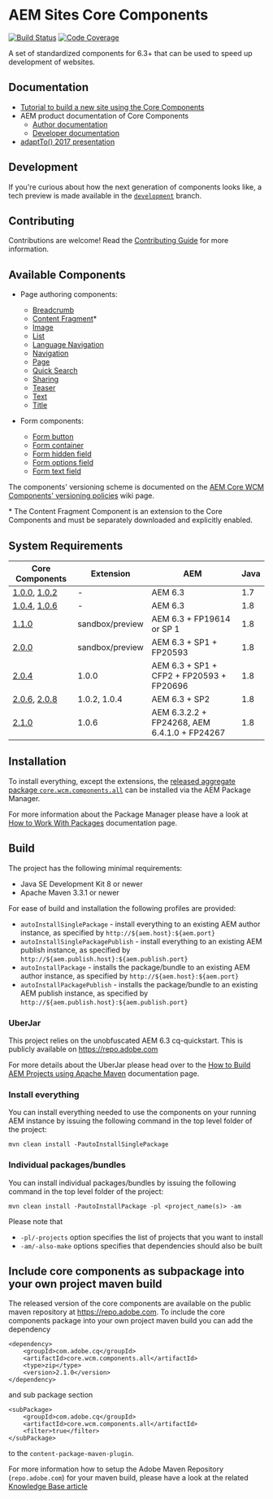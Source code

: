 # AEM Sites Core Components
[![Build Status](https://travis-ci.org/Adobe-Marketing-Cloud/aem-core-wcm-components.png?branch=master)](https://travis-ci.org/Adobe-Marketing-Cloud/aem-core-wcm-components)
[![Code Coverage](https://codecov.io/gh/Adobe-Marketing-Cloud/aem-core-wcm-components/branch/master/graph/badge.svg)](https://codecov.io/gh/Adobe-Marketing-Cloud/aem-core-wcm-components)

A set of standardized components for 6.3+ that can be used to speed up development of websites.

## Documentation

* [Tutorial to build a new site using the Core Components](https://helpx.adobe.com/experience-manager/kt/sites/using/getting-started-wknd-tutorial-develop.html)
* AEM product documentation of Core Components
  * [Author documentation](https://docs.adobe.com/docs/en/aem/6-3/author/page-authoring/default-components/core-components.html)
  * [Developer documentation](https://docs.adobe.com/docs/en/aem/6-3/develop/components/core-components.html)
* [adaptTo() 2017 presentation](https://adapt.to/2017/en/schedule/extensible-components-with-sling-models-and-htl.html)

## Development
If you're curious about how the next generation of components looks like, a tech preview is made available in the
[`development`](https://github.com/Adobe-Marketing-Cloud/aem-core-wcm-components/tree/development) branch.

## Contributing

Contributions are welcome! Read the [Contributing Guide](CONTRIBUTING.md) for more information.

## Available Components

* Page authoring components:
  * [Breadcrumb](content/src/content/jcr_root/apps/core/wcm/components/breadcrumb/v2/breadcrumb)
  * [Content Fragment](extension/contentfragment/content/src/content/jcr_root/apps/core/wcm/extension/components/contentfragment/v1/contentfragment)\*
  * [Image](content/src/content/jcr_root/apps/core/wcm/components/image/v2/image)
  * [List](content/src/content/jcr_root/apps/core/wcm/components/list/v2/list)
  * [Language Navigation](content/src/content/jcr_root/apps/core/wcm/components/languagenavigation/v1/languagenavigation)
  * [Navigation](content/src/content/jcr_root/apps/core/wcm/components/navigation/v1/navigation)
  * [Page](content/src/content/jcr_root/apps/core/wcm/components/page/v2/page)
  * [Quick Search](content/src/content/jcr_root/apps/core/wcm/components/search/v1/search)
  * [Sharing](content/src/content/jcr_root/apps/core/wcm/components/sharing/v1/sharing)
  * [Teaser](content/src/content/jcr_root/apps/core/wcm/components/teaser/v1/teaser)
  * [Text](content/src/content/jcr_root/apps/core/wcm/components/text/v2/text)
  * [Title](content/src/content/jcr_root/apps/core/wcm/components/title/v2/title)

* Form components:
  * [Form button](content/src/content/jcr_root/apps/core/wcm/components/form/button/v2/button)
  * [Form container](content/src/content/jcr_root/apps/core/wcm/components/form/container/v2/container)
  * [Form hidden field](content/src/content/jcr_root/apps/core/wcm/components/form/hidden/v2/hidden)
  * [Form options field](content/src/content/jcr_root/apps/core/wcm/components/form/options/v2/options)
  * [Form text field](content/src/content/jcr_root/apps/core/wcm/components/form/text/v2/text)

The components' versioning scheme is documented on the [AEM Core WCM Components' versioning policies](https://github.com/Adobe-Marketing-Cloud/aem-core-wcm-components/wiki/Versioning-policies) wiki page.

\* The Content Fragment Component is an extension to the Core Components and must be separately downloaded and explicitly enabled.

## System Requirements

Core Components | Extension | AEM                      | Java
----------------|-----------|--------------------------|-----
[1.0.0](https://github.com/Adobe-Marketing-Cloud/aem-core-wcm-components/releases/tag/core.wcm.components.reactor-1.0.0), [1.0.2](https://github.com/Adobe-Marketing-Cloud/aem-core-wcm-components/releases/tag/core.wcm.components.all-1.0.2)    | - | AEM 6.3                   | 1.7
[1.0.4](https://github.com/Adobe-Marketing-Cloud/aem-core-wcm-components/releases/tag/core.wcm.components.reactor-1.0.4), [1.0.6](https://github.com/Adobe-Marketing-Cloud/aem-core-wcm-components/releases/tag/core.wcm.components.reactor-1.0.6)    | - | AEM 6.3                   | 1.8
[1.1.0](https://github.com/Adobe-Marketing-Cloud/aem-core-wcm-components/releases/tag/core.wcm.components.reactor-1.1.0)           | sandbox/preview | AEM 6.3 + FP19614 or SP 1 | 1.8
[2.0.0](https://github.com/Adobe-Marketing-Cloud/aem-core-wcm-components/releases/tag/core.wcm.components.reactor-2.0.0)           | sandbox/preview | AEM 6.3 + SP1 + FP20593   | 1.8
[2.0.4](https://github.com/Adobe-Marketing-Cloud/aem-core-wcm-components/releases/tag/core.wcm.components.reactor-2.0.4)           | 1.0.0 | AEM 6.3 + SP1 + CFP2 + FP20593 + FP20696 | 1.8
[2.0.6](https://github.com/Adobe-Marketing-Cloud/aem-core-wcm-components/releases/tag/core.wcm.components.reactor-2.0.6), [2.0.8](https://github.com/Adobe-Marketing-Cloud/aem-core-wcm-components/releases/tag/core.wcm.components.reactor-2.0.8)           | 1.0.2, 1.0.4 | AEM 6.3 + SP2 | 1.8
[2.1.0](https://github.com/Adobe-Marketing-Cloud/aem-core-wcm-components/releases/tag/core.wcm.components.reactor-2.1.0)           | 1.0.6 | AEM 6.3.2.2 + FP24268, AEM 6.4.1.0 + FP24267 | 1.8

## Installation

To install everything, except the extensions, the [released aggregate package `core.wcm.components.all`](https://github.com/Adobe-Marketing-Cloud/aem-core-wcm-components/releases) can be installed via the AEM Package Manager.

For more information about the Package Manager please have a look at [How to Work With Packages](https://docs.adobe.com/docs/en/aem/6-2/administer/content/package-manager.html) documentation page.

## Build

The project has the following minimal requirements:
* Java SE Development Kit 8 or newer
* Apache Maven 3.3.1 or newer

For ease of build and installation the following profiles are provided:

 * ``autoInstallSinglePackage`` - install everything to an existing AEM author instance, as specified by ``http://${aem.host}:${aem.port}``
 * ``autoInstallSinglePackagePublish`` - install everything to an existing AEM publish instance, as specified by ``http://${aem.publish.host}:${aem.publish.port}``
 * ``autoInstallPackage`` - installs the package/bundle to an existing AEM author instance, as specified by ``http://${aem.host}:${aem.port}``
 * ``autoInstallPackagePublish`` - installs the package/bundle to an existing AEM publish instance, as specified by ``http://${aem.publish.host}:${aem.publish.port}``

### UberJar

This project relies on the unobfuscated AEM 6.3 cq-quickstart. This is publicly available on https://repo.adobe.com

For more details about the UberJar please head over to the
[How to Build AEM Projects using Apache Maven](https://docs.adobe.com/docs/en/aem/6-2/develop/dev-tools/ht-projects-maven.html#What%20is%20the%20UberJar?)
documentation page.

### Install everything

You can install everything needed to use the components on your running AEM instance by issuing the following command in the top level folder of the project:

    mvn clean install -PautoInstallSinglePackage

### Individual packages/bundles

You can install individual packages/bundles by issuing the following command in the top level folder of the project:

    mvn clean install -PautoInstallPackage -pl <project_name(s)> -am

Please note that

 * ``-pl/-projects`` option specifies the list of projects that you want to install
 * ``-am/-also-make`` options specifies that dependencies should also be built

## Include core components as subpackage into your own project maven build

The released version of the core components are available on the public maven repository at https://repo.adobe.com. To include the
core components package into your own project maven build you can add the dependency
 ```
 <dependency>
     <groupId>com.adobe.cq</groupId>
     <artifactId>core.wcm.components.all</artifactId>
     <type>zip</type>
     <version>2.1.0</version>
 </dependency>
 ```

 and sub package section
 ```
 <subPackage>
     <groupId>com.adobe.cq</groupId>
     <artifactId>core.wcm.components.all</artifactId>
     <filter>true</filter>
 </subPackage>
 ```

 to the `content-package-maven-plugin`.

 For more information how to setup the Adobe Maven Repository (`repo.adobe.com`) for your maven build, please have a look at the
 related [Knowledge Base article](https://helpx.adobe.com/experience-manager/kb/SetUpTheAdobeMavenRepository.html)
